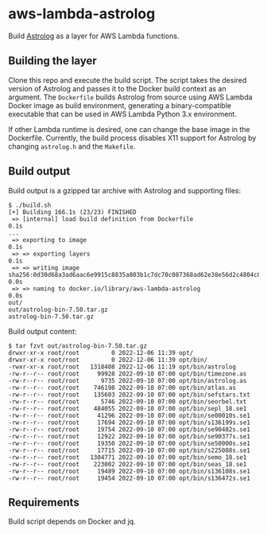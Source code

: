 # aws-lambda-astrolog

Build [Astrolog](https://www.astrolog.org/) as a layer for AWS Lambda functions.

## Building the layer

Clone this repo and execute the build script. The script takes the desired version of Astrolog and passes it to the Docker build context as an argument. The `Dockerfile` builds Astrolog from source using AWS Lambda Docker image as build environment, generating a binary-compatible executable that can be used in AWS Lambda Python 3.x environment.

If other Lambda runtime is desired, one can change the base image in the Dockerfile. Currently, the build process disables X11 support for Astrolog by changing `astrolog.h` and the `Makefile`.

## Build output

Build output is a gzipped tar archive with Astrolog and supporting files:

```
$ ./build.sh
[+] Building 166.1s (23/23) FINISHED
 => [internal] load build definition from Dockerfile                                                                                           0.1s
...
 => exporting to image                                                                                                                         0.1s
 => => exporting layers                                                                                                                        0.1s
 => => writing image sha256:0d30d68a3ad6aac6e9915c8835a803b1c7dc70c087368ad62e38e56d2c4804c8                                                   0.0s
 => => naming to docker.io/library/aws-lambda-astrolog                                                                                         0.0s
out/
out/astrolog-bin-7.50.tar.gz
astrolog-bin-7.50.tar.gz
```

Build output content:

```
$ tar fzvt out/astrolog-bin-7.50.tar.gz
drwxr-xr-x root/root         0 2022-12-06 11:39 opt/
drwxr-xr-x root/root         0 2022-12-06 11:39 opt/bin/
-rwxr-xr-x root/root   1318408 2022-12-06 11:19 opt/bin/astrolog
-rw-r--r-- root/root     99928 2022-09-10 07:00 opt/bin/timezone.as
-rw-r--r-- root/root      9735 2022-09-10 07:00 opt/bin/astrolog.as
-rw-r--r-- root/root    746198 2022-09-10 07:00 opt/bin/atlas.as
-rw-r--r-- root/root    135603 2022-09-10 07:00 opt/bin/sefstars.txt
-rw-r--r-- root/root      5746 2022-09-10 07:00 opt/bin/seorbel.txt
-rw-r--r-- root/root    484055 2022-09-10 07:00 opt/bin/sepl_18.se1
-rw-r--r-- root/root     41296 2022-09-10 07:00 opt/bin/se00010s.se1
-rw-r--r-- root/root     17694 2022-09-10 07:00 opt/bin/s136199s.se1
-rw-r--r-- root/root     19754 2022-09-10 07:00 opt/bin/se90482s.se1
-rw-r--r-- root/root     12922 2022-09-10 07:00 opt/bin/se90377s.se1
-rw-r--r-- root/root     19350 2022-09-10 07:00 opt/bin/se50000s.se1
-rw-r--r-- root/root     17715 2022-09-10 07:00 opt/bin/s225088s.se1
-rw-r--r-- root/root   1304771 2022-09-10 07:00 opt/bin/semo_18.se1
-rw-r--r-- root/root    223002 2022-09-10 07:00 opt/bin/seas_18.se1
-rw-r--r-- root/root     19489 2022-09-10 07:00 opt/bin/s136108s.se1
-rw-r--r-- root/root     19454 2022-09-10 07:00 opt/bin/s136472s.se1
```

## Requirements

Build script depends on Docker and jq.
